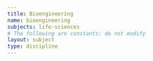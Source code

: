 ```yaml
---
title: Bioengineering
name: bioengineering
subjects: life-sciences
# The following are constants: do not modify
layout: subject
type: discipline
---
```

